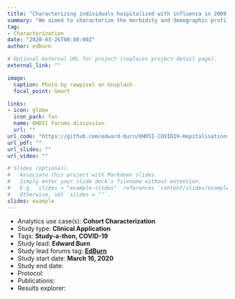 ```yaml
---
title: "Characterizing individuals hospitalized with influenza in 2009-2010 and 2014-2019, and COVID-19 in 2019-2020"
summary: "We aimed to characterize the morbidity and demographic profile of adult patients with COVID-19 admitted to hospitals in XXX different countries between Jan 1st, 2020 and XXX XXth, 2020. We assessed the frequency of “medical outcomes”, the treatments administered and the procedures that the patients underwent during hospitalization. Finally, we contextualized our study by reproducing its design in two cohorts of influenza patients admitted to hospitals in 2014-2019 and in 2009-2010 (Avian influenza season), identified in the same base populations."
tag:
- Characterization
date: "2020-03-26T00:00:00Z"
author: edburn

# Optional external URL for project (replaces project detail page).
external_link: ""

image:
  caption: Photo by rawpixel on Unsplash
  focal_point: Smart

links:
- icon: globe
  icon_pack: fas
  name: OHDSI Forums discussion
  url: ""
url_code: "https://github.com/edward-burn/OHDSI-COVID19-HopitalisationsCharacterisation"
url_pdf: ""
url_slides: ""
url_video: ""

# Slides (optional).
#   Associate this project with Markdown slides.
#   Simply enter your slide deck's filename without extension.
#   E.g. `slides = "example-slides"` references `content/slides/example-slides.md`.
#   Otherwise, set `slides = ""`.
slides: example
---
```


- Analytics use case(s): **Cohort Characterization**
- Study type: **Clinical Application**
- Tags: **Study-a-thon, COVID-19**
- Study lead: **Edward Burn**
- Study lead forums tag: **[EdBurn](https://forums.ohdsi.org/u/edburn)**
- Study start date: **March 16, 2020**
- Study end date:
- Protocol:
- Publications:
- Results explorer:
